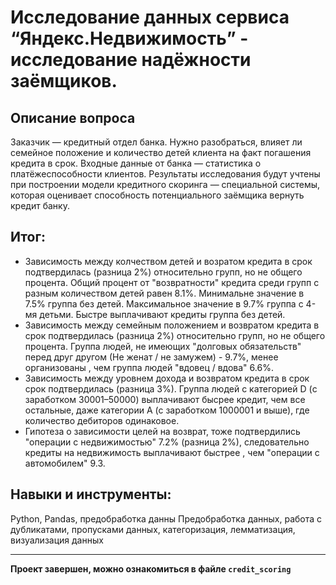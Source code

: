 # Исследование данных сервиса “Яндекс.Недвижимость” - исследование надёжности заёмщиков.

## Описание вопроса
Заказчик — кредитный отдел банка. Нужно разобраться, влияет ли семейное положение и количество детей клиента на факт погашения кредита в срок. Входные данные от банка — статистика о платёжеспособности клиентов.
Результаты исследования будут учтены при построении модели кредитного скоринга — специальной системы, которая оценивает способность потенциального заёмщика вернуть кредит банку.

## Итог:
* Зависимость между колчеством детей и возратом кредита в срок подтвердилась (разница 2%) относительно групп, но не общего процента. Общий процент от "возвратности" кредита среди групп с разным количеством детей равен 8.1%. Минимальне значение в 7.5% группа без детей. Максимальное значение в 9.7% группа с 4-мя детьми. Быстре выплачивают кредиты группа без детей.
* Зависимость между семейным положением и возвратом кредита в срок подтвердилась (разница 2%) относительно групп, но не общего процента. Группа людей, не имеющих "долговых обязательств" перед друг другом (Не женат / не замужем) - 9.7%, менее организованы , чем группа людей "вдовец / вдова" 6.6%.
* Зависимость между уровнем дохода и возвратом кредита в срок срок подтвердилась (разница 3%). Группа людей с категорией D (с заработком 30001–50000) выплачивают бысрее кредит, чем все остальные, даже категории А (с заработком 1000001 и выше), где количество дебиторов одинаковое.
* Гипотеза о зависимости целей на возврат, тоже подтвердились "операции с недвижимостью" 7.2% (разница 2%), следовательно кредиты на недвижимость выплачивают быстрее , чем "операции с автомобилем" 9.3.

## Навыки и инструменты:
Python, Pandas, предобработка данны
Предобработка данных, работа с дубликатами, пропусками данных, категоризация, лемматизация, визуализация данных

---
**Проект завершен, можно ознакомиться в файле `credit_scoring`**
